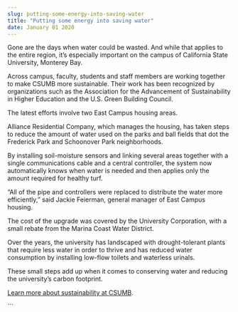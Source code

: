 ```yaml
---
slug: putting-some-energy-into-saving-water
title: "Putting some energy into saving water"
date: January 01 2020
---
```


 
<p>
  Gone are the days when water could be wasted. And while that applies to the
  entire region, it’s especially important on the campus of California State
  University, Monterey Bay.
</p>
<p>
  Across campus, faculty, students and staff members are working together to
  make CSUMB more sustainable. Their work has been recognized by organizations
  such as the Association for the Advancement of Sustainability in Higher
  Education and the U.S. Green Building Council.
</p>
<p>The latest efforts involve two East Campus housing areas.</p>
<p>
  Alliance Residential Company, which manages the housing, has taken steps to
  reduce the amount of water used on the parks and ball fields that dot the
  Frederick Park and Schoonover Park neighborhoods.
</p>
<p>
  By installing soil-moisture sensors and linking several areas together with a
  single communications cable and a central controller, the system now
  automatically knows when water is needed and then applies only the amount
  required for healthy turf.
</p>
<p>
  “All of the pipe and controllers were replaced to distribute the water more
  efficiently,” said Jackie Feierman, general manager of East Campus housing.
</p>
<p>
  The cost of the upgrade was covered by the University Corporation, with a
  small rebate from the Marina Coast Water District.
</p>
<p>
  Over the years, the university has landscaped with drought-tolerant plants
  that require less water in order to thrive and has reduced water consumption
  by installing low-flow toilets and waterless urinals.
</p>
<p>
  These small steps add up when it comes to conserving water and reducing the
  university’s carbon footprint.
</p>
<p>
  <a href="https://sustainability.csumb.edu/"
    >Learn more about sustainability at CSUMB</a
  >.
</p>
```
